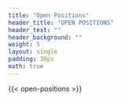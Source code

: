 ```yaml
---
title: "Open Positions"
header_title: "OPEN POSITIONS"
header_text: ""
header_background: ""
weight: 5
layout: single
padding: 30px
math: true
---
```

<link rel="stylesheet" href="{{ $styles.Permalink }}" media="screen">

{{< open-positions >}}

